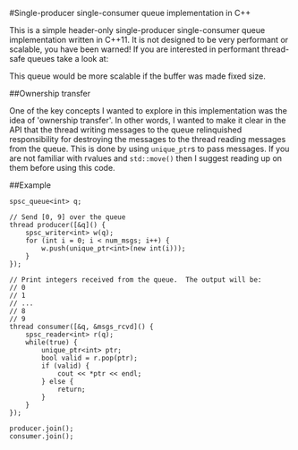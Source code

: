 #Single-producer single-consumer queue implementation in C++

This is a simple header-only single-producer single-consumer queue
implementation written in C++11.  It is not designed to be very performant or
scalable, you have been warned!  If you are interested in performant thread-safe
queues take a look at:

This queue would be more scalable if the buffer was made fixed size.

##Ownership transfer

One of the key concepts I wanted to explore in this implementation was the idea
of 'ownership transfer'.  In other words, I wanted to make it clear in the API
that the thread writing messages to the queue relinquished responsibility for
destroying the messages to the thread reading messages from the queue.  This is
done by using `unique_ptr`s to pass messages.  If you are not familiar with
rvalues and `std::move()` then I suggest reading up on them before using this
code.

##Example

```
spsc_queue<int> q;

// Send [0, 9] over the queue
thread producer([&q]() {
	spsc_writer<int> w(q);
	for (int i = 0; i < num_msgs; i++) {
		w.push(unique_ptr<int>(new int(i)));
	}
});

// Print integers received from the queue.  The output will be:
// 0
// 1
// ...
// 8
// 9
thread consumer([&q, &msgs_rcvd]() {
	spsc_reader<int> r(q);
	while(true) {
		unique_ptr<int> ptr;
		bool valid = r.pop(ptr);
		if (valid) {
			cout << *ptr << endl;
		} else {
			return;
		}
	}
});

producer.join();
consumer.join();
```
